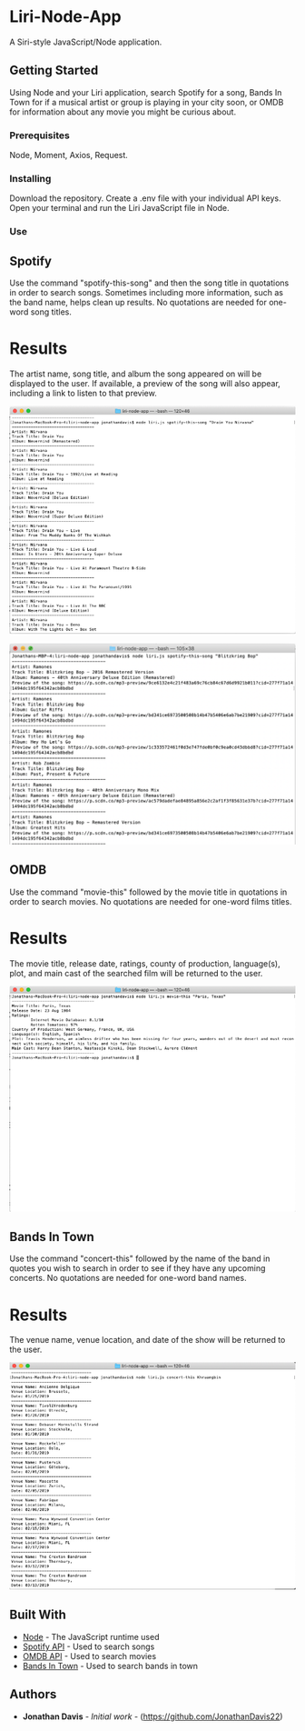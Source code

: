# Liri-Node-App

A Siri-style JavaScript/Node application.

## Getting Started

Using Node and your Liri application, search Spotify for a song, Bands In Town for if a musical artist or group is playing in your city
soon, or OMDB for information about any movie you might be curious about.

### Prerequisites

Node, Moment, Axios, Request.

### Installing

Download the repository. Create a .env file with your individual API keys. Open your terminal and run the Liri JavaScript file in Node.

### Use

## Spotify

Use the command "spotify-this-song" and then the song title in quotations in order to search songs. Sometimes including more information, 
such as the band name, helps clean up results. No quotations are needed for one-word song titles.

# Results

The artist name, song title, and album the song appeared on will be displayed to the user. If available, a preview of the song will also 
appear, including a link to listen to that preview.

![Spotify search](https://github.com/JonathanDavis22/liri-node-app/blob/master/Screenshots/Spotify.png?raw=true "Spotify Search")

![Spotify search](https://raw.githubusercontent.com/JonathanDavis22/liri-node-app/master/Screenshots/Spotify%202.png "Spotify Search")

## OMDB

Use the command "movie-this" followed by the movie title in quotations in order to search movies. No quotations are needed for one-word 
films titles.

# Results

The movie title, release date, ratings, county of production, language(s), plot, and main cast of the searched film will be returned to
the user.

![OMDB search](https://raw.githubusercontent.com/JonathanDavis22/liri-node-app/master/Screenshots/OMDB.png "OMDB Search")

## Bands In Town

Use the command "concert-this" followed by the name of the band in quotes you wish to search in order to see if they have any upcoming 
concerts. No quotations are needed for one-word band names.

# Results

The venue name, venue location, and date of the show will be returned to the user.

![Bands In Town search](https://raw.githubusercontent.com/JonathanDavis22/liri-node-app/master/Screenshots/BandsInTown.png "BIT Search")

## Built With

* [Node](https://nodejs.org/api/http.html) - The JavaScript runtime used
* [Spotify API](https://developer.spotify.com/documentation/web-api/) - Used to search songs
* [OMDB API](http://www.omdbapi.com/) - Used to search movies
* [Bands In Town](https://manager.bandsintown.com/support/bandsintown-api) - Used to search bands in town

## Authors

* **Jonathan Davis** - *Initial work* - (https://github.com/JonathanDavis22)
